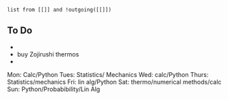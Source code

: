 
```dataview
list from [[]] and !outgoing([[]])
```



## To Do
- 
- buy Zojirushi thermos
- 

Mon: Calc/Python
Tues: Statistics/ Mechanics
Wed: calc/Python
Thurs: Statistics/mechanics
Fri: lin alg/Python
Sat: thermo/numerical methods/calc
Sun: Python/Probabibility/Lin Alg
